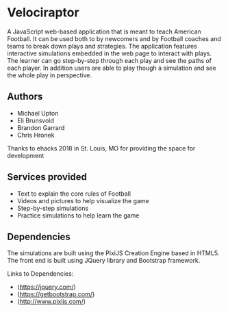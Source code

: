 # Velociraptor

A JavaScript web-based application that is meant to teach American Football. It can be used
both to by newcomers and by Football coaches and teams to break down plays and strategies.
The application features interactive simulations embedded in the web page to interact with
plays. The learner can go step-by-step through each play and see the paths of each player.
In addition users are able to play though a simulation and see the whole play in perspective.

## Authors
* Michael Upton
* Eli Brunsvold
* Brandon Garrard
* Chris Hronek

Thanks to ehacks 2018 in St. Louis, MO for providing the space for development

## Services provided
* Text to explain the core rules of Football
* Videos and pictures to help visualize the game
* Step-by-step simulations
* Practice simulations to help learn the game

## Dependencies
The simulations are built using the PixiJS Creation Engine based in HTML5.
The front end is built using JQuery library and Bootstrap framework.

Links to Dependencies:
* (https://jquery.com/)
* (https://getbootstrap.com/)
* (http://www.pixijs.com/)

